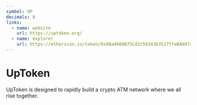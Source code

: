 ```yaml
---
symbol: UP
decimals: 8
links:
  - name: website
    url: https://uptoken.org/
  - name: explorer
    url: https://etherscan.io/token/0x6Ba460AB75Cd2c56343b3517ffeBA60748654D26
---
```


# UpToken

UpToken is designed to rapidly build a crypto ATM network where we all rise together.
